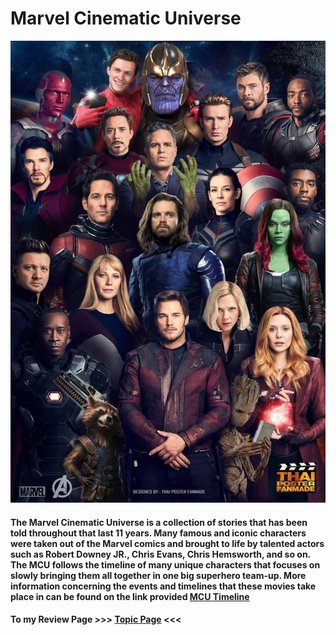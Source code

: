 # Marvel Cinematic Universe

![MCU](mcu.jpg "MCU Characters")

#### The Marvel Cinematic Universe is a collection of stories that has been told throughout that last 11 years. Many famous and iconic characters were taken out of the Marvel comics and brought to life by talented actors such as Robert Downey JR., Chris Evans, Chris Hemsworth, and so on. The MCU follows the timeline of many unique characters that focuses on slowly bringing them all together in one big superhero team-up. More information concerning the events and timelines that these movies take place in can be found on the link provided [MCU Timeline](https://www.pocket-lint.com/tv/news/disney/147514-mcu-timeline-best-marvel-movie-show-viewing-order)

#### To my Review Page >>> [Topic Page](https://github.com/aduenas5/aduenas5.github.io/blob/master/topic.md "Topic Page") <<<
